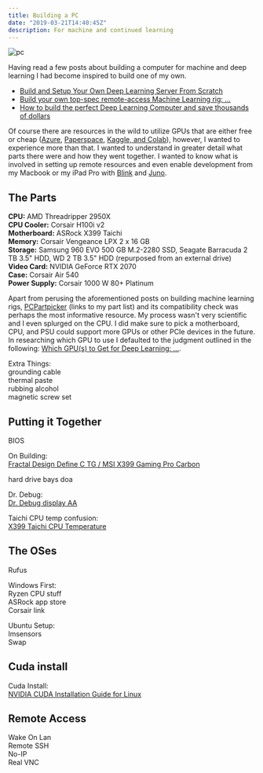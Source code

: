 ```yaml
---
title: Building a PC
date: "2019-03-21T14:40:45Z"
description: For machine and continued learning
---
```


![pc](./pc.png)

Having read a few posts about building a computer for machine and deep learning
I had become inspired to build one of my own.

- [Build and Setup Your Own Deep Learning Server From Scratch](https://towardsdatascience.com/build-and-setup-your-own-deep-learning-server-from-scratch-e771dacaa252)
- [Build your own top-spec remote-access Machine Learning rig: ...](https://medium.com/@aragalie/build-your-own-top-spec-remote-access-machine-learning-rig-a-very-detailed-assembly-and-dae0f4011a8f)
- [How to build the perfect Deep Learning Computer and save thousands of dollars](https://medium.com/the-mission/how-to-build-the-perfect-deep-learning-computer-and-save-thousands-of-dollars-9ec3b2eb4ce2)

Of course there are resources in the wild to utilize GPUs that are either free
or cheap ([Azure](https://notebooks.azure.com/),
[Paperspace](https://www.paperspace.com/), 
[Kaggle, and Colab](https://towardsdatascience.com/kaggle-vs-colab-faceoff-which-free-gpu-provider-is-tops-d4f0cd625029)),
however, I wanted to experience more than that. I wanted to understand in
greater detail what parts there were and how they went together. I wanted to 
know what is involved in setting up remote resources and even enable
development from my Macbook or my iPad Pro with 
[Blink](https://github.com/blinksh/blink) and [Juno](https://juno.sh/).

## The Parts

**CPU:** AMD Threadripper 2950X  
**CPU Cooler:** Corsair H100i v2  
**Motherboard:** ASRock X399 Taichi  
**Memory:** Corsair Vengeance LPX 2 x 16 GB  
**Storage:** Samsung 960 EVO 500 GB M.2-2280 SSD, Seagate Barracuda 2 TB 3.5" HDD, WD 2 TB 3.5" HDD (repurposed from an external drive)  
**Video Card:** NVIDIA GeForce RTX 2070  
**Case:** Corsair Air 540  
**Power Supply:** Corsair 1000 W 80+ Platinum

Apart from perusing the aforementioned posts on building machine learning rigs,
[PCPartpicker](https://pcpartpicker.com/user/jjgp/saved/33ZV6h) (links to my
part list) and its compatibility check was perhaps the most informative 
resource. My process wasn't very scientific and I even splurged on the CPU. I
did make sure to pick a motherboard, CPU, and PSU could support more GPUs or
other PCIe devices in the future. In researching which GPU to use I defaulted
to the judgment outlined in the following: [Which GPU(s) to Get for Deep Learning: ...](http://timdettmers.com/2018/11/05/which-gpu-for-deep-learning/).

Extra Things:  
grounding cable  
thermal paste  
rubbing alcohol  
magnetic screw set  

## Putting it Together

BIOS

On Building:  
[Fractal Design Define C TG / MSI X399 Gaming Pro Carbon](https://www.youtube.com/watch?v=83mA2TGNRCU)  

hard drive bays doa

Dr. Debug:  
[Dr. Debug display AA](http://forum.asrock.com/forum_posts.asp?TID=3110&title=dr-debug-display-aa)

Taichi CPU temp confusion:  
[X399 Taichi CPU Temperature](http://forum.asrock.com/forum_posts.asp?TID=6912&title=x399-taichi-cpu-temperature)

## The OSes

Rufus

Windows First:  
Ryzen CPU stuff  
ASRock app store  
Corsair link  

Ubuntu Setup:  
lmsensors  
Swap  

## Cuda install

Cuda Install:  
[NVIDIA CUDA Installation Guide for Linux](https://docs.nvidia.com/cuda/cuda-installation-guide-linux/index.html)

## Remote Access

Wake On Lan  
Remote SSH  
No-IP  
Real VNC  